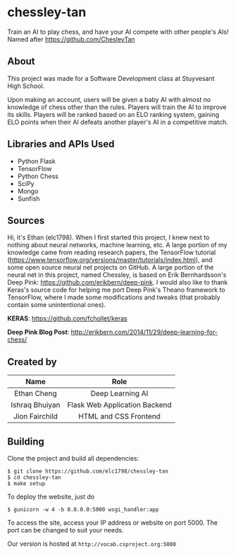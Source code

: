 # chessley-tan

Train an AI to play chess, and have your AI compete with other people's AIs! Named after https://github.com/ChesleyTan

## About

This project was made for a Software Development class at Stuyvesant High
School.

Upon making an account, users will be given a baby AI with almost no knowledge
of chess other than the rules. Players will train the AI to improve its skills.
Players will be ranked based on an ELO ranking system, gaining ELO points when
their AI defeats another player's AI in a competitive match.

## Libraries and APIs Used

 - Python Flask
 - TensorFlow
 - Python Chess
 - SciPy
 - Mongo
 - Sunfish

## Sources

Hi, it's Ethan (elc1798). When I first started this project, I knew next to
nothing about neural networks, machine learning, etc. A large portion of my
knowledge came from reading research papers, the TensorFlow tutorial
(https://www.tensorflow.org/versions/master/tutorials/index.html), and some
open source neural net projects on GitHub. A large portion of the neural net in
this project, named Chessley, is based on Erik Bernhardsson's Deep Pink:
https://github.com/erikbern/deep-pink. I would also like to thank Keras's source
code for helping me port Deep Pink's Theano framework to TensorFlow, where I
made some modifications and tweaks (that probably contain some unintentional
ones).

**KERAS**: https://github.com/fchollet/keras

**Deep Pink Blog Post**: http://erikbern.com/2014/11/29/deep-learning-for-chess/

## Created by
|      Name       |              Role               |
| :--------------:| :-----------------------------: |
|   Ethan Cheng   |        Deep Learning AI         |
| Ishraq Bhuiyan  | Flask Web Application Backend   |
| Jion Fairchild  |     HTML and CSS Frontend       |

## Building

Clone the project and build all dependencies:
```
$ git clone https://github.com/elc1798/chessley-tan
$ cd chessley-tan
$ make setup
```

To deploy the website, just do
```
$ gunicorn -w 4 -b 0.0.0.0:5000 wsgi_handler:app
```

To access the site, access your IP address or website on port 5000. The port can
be changed to suit your needs.

Our version is hosted at `http://vocab.csproject.org:5000`

